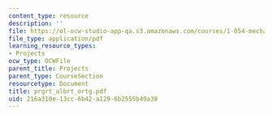 ```yaml
---
content_type: resource
description: ''
file: https://ol-ocw-studio-app-qa.s3.amazonaws.com/courses/1-054-mechanics-and-design-of-concrete-structures-spring-2004/216a310e13cc6b42a1296b2555b49a39_prgrt_albrt_ortg.pdf
file_type: application/pdf
learning_resource_types:
- Projects
ocw_type: OCWFile
parent_title: Projects
parent_type: CourseSection
resourcetype: Document
title: prgrt_albrt_ortg.pdf
uid: 216a310e-13cc-6b42-a129-6b2555b49a39
---
```

